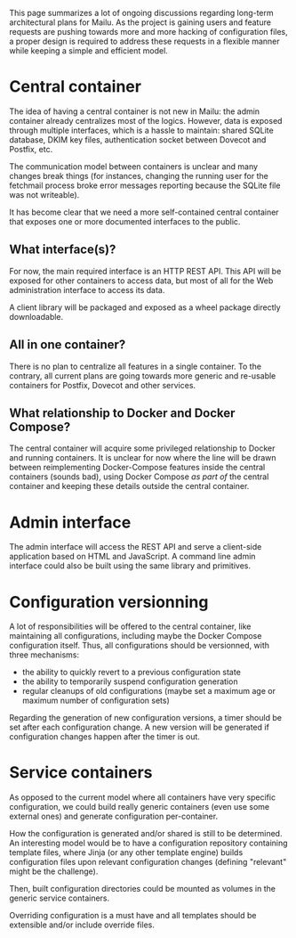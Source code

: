 This page summarizes a lot of ongoing discussions regarding long-term architectural plans for Mailu. As the project is gaining users and feature requests are pushing towards more and more hacking of configuration files, a proper design is required to address these requests in a flexible manner while keeping a simple and efficient model.

# Central container

The idea of having a central container is not new in Mailu: the admin container already centralizes most of the logics. However, data is exposed through multiple interfaces, which is a hassle to maintain: shared SQLite database, DKIM key files, authentication socket between Dovecot and Postfix, etc.

The communication model between containers is unclear and many changes break things (for instances, changing the running user for the fetchmail process broke error messages reporting because the SQLite file was not writeable).

It has become clear that we need a more self-contained central container that exposes one or more documented interfaces to the public.

## What interface(s)?

For now, the main required interface is an HTTP REST API. This API will be exposed for other containers to access data, but most of all for the Web administration interface to access its data.

A client library will be packaged and exposed as a wheel package directly downloadable.

## All in one container?

There is no plan to centralize all features in a single container. To the contrary, all current plans are going towards more generic and re-usable containers for Postfix, Dovecot and other services.

## What relationship to Docker and Docker Compose?

The central container will acquire some privileged relationship to Docker and running containers. It is unclear for now where the line will be drawn between reimplementing Docker-Compose features inside the central containers (sounds bad), using Docker Compose *as part of* the central container and keeping these details outside the central container.

# Admin interface

The admin interface will access the REST API and serve a client-side application based on HTML and JavaScript. A command line admin interface could also be built using the same library and primitives.

# Configuration versionning

A lot of responsibilities will be offered to the central container, like maintaining all configurations, including maybe the Docker Compose configuration itself. Thus, all configurations should be versionned, with three mechanisms:

* the ability to quickly revert to a previous configuration state
* the ability to temporarily suspend configuration generation
* regular cleanups of old configurations (maybe set a maximum age or maximum number of configuration sets)

Regarding the generation of new configuration versions, a timer should be set after each configuration change. A new version will be generated if configuration changes happen after the timer is out.

# Service containers

As opposed to the current model where all containers have very specific configuration, we could build really generic containers (even use some external ones) and generate configuration per-container.

How the configuration is generated and/or shared is still to be determined. An interesting model would be to have a configuration repository containing template files, where Jinja (or any other template engine) builds configuration files upon relevant configuration changes (defining "relevant" might be the challenge).

Then, built configuration directories could be mounted as volumes in the generic service containers.

Overriding configuration is a must have and all templates should be extensible and/or include override files.
